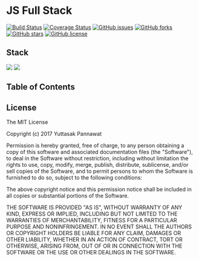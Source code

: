 # JS Full Stack
[![Build Status](https://travis-ci.org/yuttasakcom/JSFullStack.svg?branch=master)](https://travis-ci.org/yuttasakcom/JSFullStack)
[![Coverage Status](https://img.shields.io/coveralls/github/yuttasakcom/JSFullStack/master.svg)](https://coveralls.io/github/yuttasakcom/JSFullStack?branch=master)
[![GitHub issues](https://img.shields.io/github/issues/yuttasakcom/JSFullStack.svg)](https://github.com/yuttasakcom/JSFullStack/issues)
[![GitHub forks](https://img.shields.io/github/forks/yuttasakcom/JSFullStack.svg)](https://github.com/yuttasakcom/JSFullStack/network)
[![GitHub stars](https://img.shields.io/github/stars/yuttasakcom/JSFullStack.svg)](https://github.com/yuttasakcom/JSFullStack/stargazers)
[![GitHub license](https://img.shields.io/github/license/yuttasakcom/JSFullStack.svg)](https://github.com/yuttasakcom/JSFullStack/blob/master/LICENSE)

## Stack
<img src="https://github.com/yuttasakcom/JSFullStack/blob/master/statics/img/nodejs.svg" />
<img src="https://github.com/yuttasakcom/JSFullStack/blob/master/statics/img/react.png" />

## Table of Contents

## License
The MIT License

Copyright (c) 2017 Yuttasak Pannawat

Permission is hereby granted, free of charge, to any person obtaining a copy of this software and associated documentation files (the "Software"), to deal in the Software without restriction, including without limitation the rights to use, copy, modify, merge, publish, distribute, sublicense, and/or sell copies of the Software, and to permit persons to whom the Software is furnished to do so, subject to the following conditions:

The above copyright notice and this permission notice shall be included in all copies or substantial portions of the Software.

THE SOFTWARE IS PROVIDED "AS IS", WITHOUT WARRANTY OF ANY KIND, EXPRESS OR IMPLIED, INCLUDING BUT NOT LIMITED TO THE WARRANTIES OF MERCHANTABILITY, FITNESS FOR A PARTICULAR PURPOSE AND NONINFRINGEMENT. IN NO EVENT SHALL THE AUTHORS OR COPYRIGHT HOLDERS BE LIABLE FOR ANY CLAIM, DAMAGES OR OTHER LIABILITY, WHETHER IN AN ACTION OF CONTRACT, TORT OR OTHERWISE, ARISING FROM, OUT OF OR IN CONNECTION WITH THE SOFTWARE OR THE USE OR OTHER DEALINGS IN THE SOFTWARE.